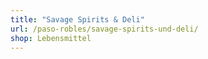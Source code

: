 ```yaml
---
title: "Savage Spirits & Deli"
url: /paso-robles/savage-spirits-und-deli/
shop: Lebensmittel
---
```

